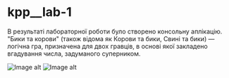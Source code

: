 # kpp__lab-1

В результаті лабораторної роботи було створено консольну аплікацію. "Бики та корови" (також відома як Корови та бики, Свині та бики) — логічна гра, призначена для двох гравців, в основі якої закладено вгадування числа, задуманого суперником.

![Image alt](https://github.com/{Ins1eme}/{kpp__lab-1}/{screenshots}/Screenshot_1.png)
![Image alt](https://github.com/{Ins1eme}/{kpp__lab-1}/{screenshots}/Screenshot_2.png)
